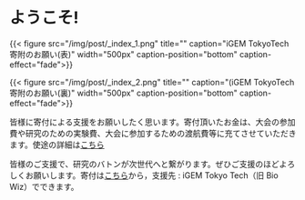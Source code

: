 # ようこそ!
<!-- これはiGEM TokyoTechの新しいホームページです. -->

<!-- 　iGEM TokyoTechの活動はこれまで大学からの資金支援により成り立っていましたが、大学の方針変更により大半の援助が打ち切られてしまい、大会の参加費(約77万円)すら支払いの目途が立っていないという状況です。このままでは大会に出場することはおろか、プロジェクトを遂行することすらかなわないといった状態となっております。この状態が続くと弊団体は存続することができなくなり、未来の東工大生が学部生のうちから研究する手段が一つ消滅してしまいます。 -->

<!-- そこで、皆様に寄付による支援をお願いしたく思います。寄付頂いたお金は、大会の参加費や研究のための実験費、大会に参加するための渡航費等に充てさせていただきます。使途の詳細は[こちら](https://www.igemtokyotech.org/finance/) -->

{{< figure src="/img/post/_index_1.png" title="" caption="iGEM TokyoTech寄附のお願い(表)" width="500px" caption-position="bottom" caption-effect="fade">}}

{{< figure src="/img/post/_index_2.png" title="" caption="(iGEM TokyoTech寄附のお願い(裏)" width="500px" caption-position="bottom" caption-effect="fade">}}


皆様に寄付による支援をお願いしたく思います。寄付頂いたお金は、大会の参加費や研究のための実験費、大会に参加するための渡航費等に充てさせていただきます。使途の詳細は[こちら](https://www.igemtokyotech.org/finance/)

皆様のご支援で、研究のバトンが次世代へと繋がります。ぜひご支援のほどよろしくお願いします。寄付は[こちら](https://fundexapp.jp/titech/exp/explanation.htm?purposeCode=500000&supportCode=504400)から，支援先 : iGEM Tokyo Tech（旧 Bio Wiz）でできます。
